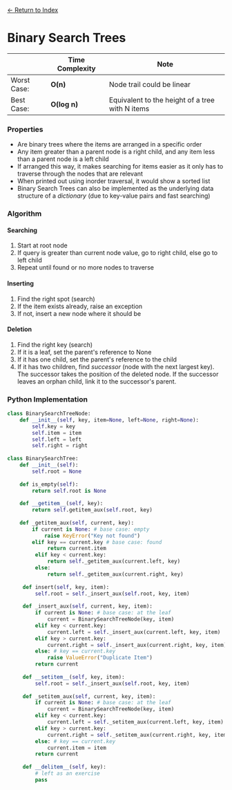 [← Return to Index](https://github.com/cjmlgrto/fit2004-notes)

# Binary Search Trees

|             | Time Complexity              | Note |
|---          |---                      |---   |
| Worst Case: | **O(n)**    | Node trail could be linear |
| Best Case:  | **O(log n)**    | Equivalent to the height of a tree with N items

### Properties

- Are binary trees where the items are arranged in a specific order
- Any item greater than a parent node is a right child, and any item less than a parent node is a left child
- If arranged this way, it makes searching for items easier as it only has to traverse through the nodes that are relevant
- When printed out using inorder traversal, it would show a sorted list
- Binary Search Trees can also be implemented as the underlying data structure of a _dictionary_ (due to key-value pairs and fast searching)

### Algorithm

#### Searching
1. Start at root node
2. If query is greater than current node value, go to right child, else go to left child
3. Repeat until found or no more nodes to traverse

#### Inserting
1. Find the right spot (search)
2. If the item exists already, raise an exception
3. If not, insert a new node where it should be

#### Deletion
1. Find the right key (search)
2. If it is a leaf, set the parent's reference to None
3. If it has one child, set the parent's reference to the child
4. If it has two children, find _successor_ (node with the next largest key). The successor takes the position of the deleted node. If the successor leaves an orphan child, link it to the successor's parent.

### Python Implementation
```python
class BinarySearchTreeNode:
    def __init__(self, key, item=None, left=None, right=None):
        self.key = key
        self.item = item
        self.left = left
        self.right = right
        
class BinarySearchTree:
    def __init__(self):
        self.root = None
        
    def is_empty(self):
        return self.root is None
        
    def __getitem__(self, key):
        return self.getitem_aux(self.root, key)
        
    def _getitem_aux(self, current, key):
        if current is None: # base case: empty
            raise KeyError("Key not found")
        elif key == current.key # base case: found
	         return current.item
	     elif key < current.key:
	         return self._getitem_aux(current.left, key)
	     else:
	         return self._getitem_aux(current.right, key)
	         
	 def insert(self, key, item):
	     self.root = self._insert_aux(self.root, key, item)
	     
	 def _insert_aux(self, current, key, item):
	     if current is None: # base case: at the leaf
	         current = BinarySearchTreeNode(key, item)
	     elif key < current.key:
	         current.left = self._insert_aux(current.left, key, item)
	     elif key > current.key:
	         current.right = self._insert_aux(current.right, key, item)
	     else: # key == current.key
	         raise ValueError("Duplicate Item")
	     return current
	     
	 def __setitem__(self, key, item):
	     self.root = self._insert_aux(self.root, key, item)
	     
	 def _setitem_aux(self, current, key, item):
	     if current is None: # base case: at the leaf
	         current = BinarySearchTreeNode(key, item)
	     elif key < current.key:
	         current.left = self._setitem_aux(current.left, key, item)
	     elif key > current.key:
	         current.right = self._setitem_aux(current.right, key, item)
	     else: # key == current.key
	         current.item = item
	     return current
	     
	 def __delitem__(self, key):
	     # left as an exercise
	     pass
```
